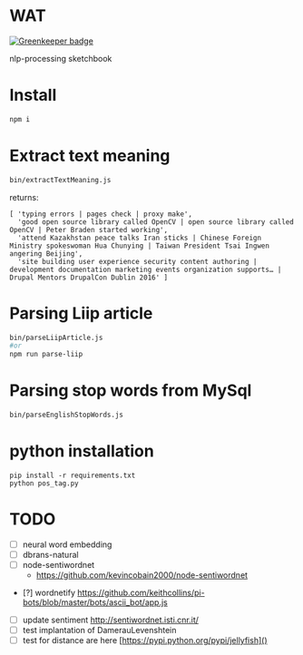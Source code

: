 # WAT

[![Greenkeeper badge](https://badges.greenkeeper.io/syzer/nlp-text-processing.svg)](https://greenkeeper.io/)

nlp-processing sketchbook


# Install
```bash
npm i
```


# Extract text meaning
```bash
bin/extractTextMeaning.js
```

returns:
```
[ 'typing errors | pages check | proxy make',
  'good open source library called OpenCV | open source library called OpenCV | Peter Braden started working',
  'attend Kazakhstan peace talks Iran sticks | Chinese Foreign Ministry spokeswoman Hua Chunying | Taiwan President Tsai Ingwen angering Beijing',
  'site building user experience security content authoring | development documentation marketing events organization supports… | Drupal Mentors DrupalCon Dublin 2016' ]
```


# Parsing Liip article
```bash
bin/parseLiipArticle.js
#or
npm run parse-liip
```

# Parsing stop words from MySql
```bash
bin/parseEnglishStopWords.js 
```

# python installation
```
pip install -r requirements.txt
python pos_tag.py
```


# TODO
 - [ ] neural word embedding
 - [ ] dbrans-natural
 - [ ] node-sentiwordnet
    - https://github.com/kevincobain2000/node-sentiwordnet
 - [?] wordnetify
https://github.com/keithcollins/pi-bots/blob/master/bots/ascii_bot/app.js
 - [ ] update sentiment
    http://sentiwordnet.isti.cnr.it/
 - [ ] test implantation of DamerauLevenshtein
 - [ ] test for distance are here [https://pypi.python.org/pypi/jellyfish]()
